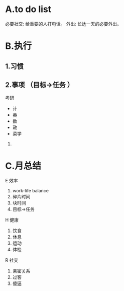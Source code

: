 # A.to do list
必要社交: 给重要的人打电话。
外出: 长达一天的必要外出。

# B.执行
## 1.习惯

## 2.事项 （目标→任务 ）
  考研
* 计  
* 英  
* 数  
* 政
* 菜学
1. 
# C.月总结
E 效率
1. work-life balance  
2. 碎片时间  
3. 块时间  
4. 目标→任务  
   
H 健康
1. 饮食  
2. 休息  
3. 运动  
4. 体检

R 社交
1. 亲密关系
2. 过客
3. 傻逼
  